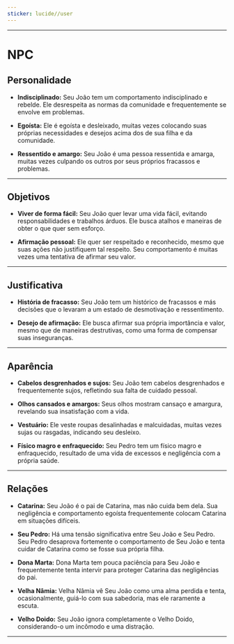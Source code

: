 ```yaml
---
sticker: lucide//user
---
```

---
# NPC

## Personalidade

- **Indisciplinado:** Seu João tem um comportamento indisciplinado e rebelde. Ele desrespeita as normas da comunidade e frequentemente se envolve em problemas.

- **Egoísta:** Ele é egoísta e desleixado, muitas vezes colocando suas próprias necessidades e desejos acima dos de sua filha e da comunidade.

- **Ressentido e amargo:** Seu João é uma pessoa ressentida e amarga, muitas vezes culpando os outros por seus próprios fracassos e problemas.

---
## Objetivos

- **Viver de forma fácil:** Seu João quer levar uma vida fácil, evitando responsabilidades e trabalhos árduos. Ele busca atalhos e maneiras de obter o que quer sem esforço.

- **Afirmação pessoal:** Ele quer ser respeitado e reconhecido, mesmo que suas ações não justifiquem tal respeito. Seu comportamento é muitas vezes uma tentativa de afirmar seu valor.

---
## Justificativa

- **História de fracasso:** Seu João tem um histórico de fracassos e más decisões que o levaram a um estado de desmotivação e ressentimento.

- **Desejo de afirmação:** Ele busca afirmar sua própria importância e valor, mesmo que de maneiras destrutivas, como uma forma de compensar suas inseguranças.

---
## Aparência 

- **Cabelos desgrenhados e sujos:** Seu João tem cabelos desgrenhados e frequentemente sujos, refletindo sua falta de cuidado pessoal.

- **Olhos cansados e amargos:** Seus olhos mostram cansaço e amargura, revelando sua insatisfação com a vida.

- **Vestuário:** Ele veste roupas desalinhadas e malcuidadas, muitas vezes sujas ou rasgadas, indicando seu desleixo.

- **Físico magro e enfraquecido:** Seu Pedro tem um físico magro e enfraquecido, resultado de uma vida de excessos e negligência com a própria saúde.

---
## Relações

- **Catarina:** Seu João é o pai de Catarina, mas não cuida bem dela. Sua negligência e comportamento egoísta frequentemente colocam Catarina em situações difíceis.

- **Seu Pedro:** Há uma tensão significativa entre Seu João e Seu Pedro. Seu Pedro desaprova fortemente o comportamento de Seu João e tenta cuidar de Catarina como se fosse sua própria filha.

- **Dona Marta:** Dona Marta tem pouca paciência para Seu João e frequentemente tenta intervir para proteger Catarina das negligências do pai.

- **Velha Nâmia:** Velha Nâmia vê Seu João como uma alma perdida e tenta, ocasionalmente, guiá-lo com sua sabedoria, mas ele raramente a escuta.

- **Velho Doido:** Seu João ignora completamente o Velho Doido, considerando-o um incômodo e uma distração.

---
